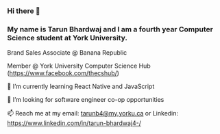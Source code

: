 ### Hi there 👋

### My name is Tarun Bhardwaj and I am a fourth year Computer Science student at York University.

Brand Sales Associate @ Banana Republic

Member @ York University Computer Science Hub (https://www.facebook.com/thecshub/)

🌱 I’m currently learning React Native and JavaScript

🤔 I’m looking for software engineer co-op opportunities

📫 Reach me at my email: tarunb4@my.yorku.ca or Linkedin: https://www.linkedin.com/in/tarun-bhardwaj4-/

<!--
**tarunb4/tarunb4** is a ✨ _special_ ✨ repository because its `README.md` (this file) appears on your GitHub profile.

Here are some ideas to get you started:

- 🔭 I’m currently working on ...
- 🌱 I’m currently learning ...
- 👯 I’m looking to collaborate on ...
- 🤔 I’m looking for help with ...
- 💬 Ask me about ...
- 📫 How to reach me: ...
- 😄 Pronouns: ...
- ⚡ Fun fact: ...
-->
